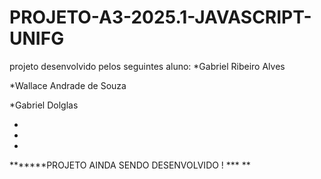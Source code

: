 # PROJETO-A3-2025.1-JAVASCRIPT-UNIFG

projeto desenvolvido pelos seguintes aluno:
*Gabriel Ribeiro Alves

*Wallace Andrade de Souza

*Gabriel Dolglas

*

*

*


*******PROJETO AINDA SENDO DESENVOLVIDO ! ***
** 
